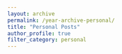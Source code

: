 ```yaml
---
layout: archive
permalink: /year-archive-personal/
title: "Personal Posts"
author_profile: true
filter_category: personal
---
```

